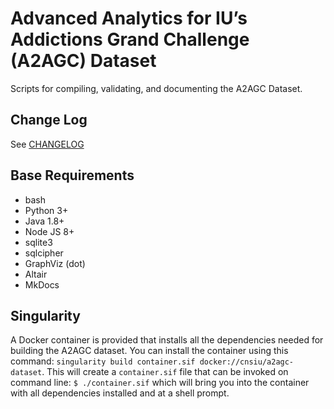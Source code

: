 # Advanced Analytics for IU’s Addictions Grand Challenge (A2AGC) Dataset

Scripts for compiling, validating, and documenting the A2AGC Dataset.

## Change Log

See [CHANGELOG](CHANGELOG.md)

## Base Requirements

* bash
* Python 3+
* Java 1.8+
* Node JS 8+
* sqlite3
* sqlcipher
* GraphViz (dot)
* Altair
* MkDocs

## Singularity

A Docker container is provided that installs all the dependencies needed for building the A2AGC dataset. You can install the container using this command: `singularity build container.sif docker://cnsiu/a2agc-dataset`. This will create a `container.sif` file that can be invoked on command line: `$ ./container.sif` which will bring you into the container with all dependencies installed and at a shell prompt.
